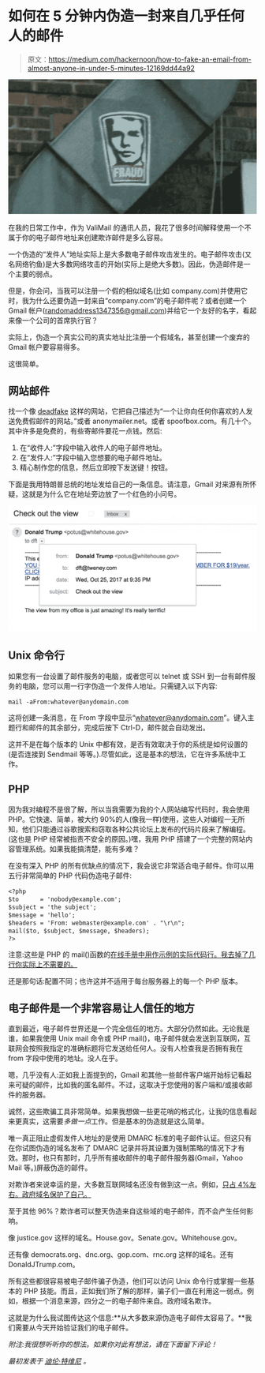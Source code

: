 # 如何在 5 分钟内伪造一封来自几乎任何人的邮件

> 原文：<https://medium.com/hackernoon/how-to-fake-an-email-from-almost-anyone-in-under-5-minutes-12169dd44a92>

![](img/41bef1560282afb47844210bdbbe8d8f.png)

在我的日常工作中，作为 ValiMail 的通讯人员，我花了很多时间解释使用一个不属于你的电子邮件地址来创建欺诈邮件是多么容易。

一个伪造的“发件人”地址实际上是大多数电子邮件攻击发生的。电子邮件攻击(又名网络钓鱼)是大多数网络攻击的开始(实际上是绝大多数)。因此，伪造邮件是一个主要的弱点。

但是，你会问，当我可以注册一个假的相似域名(比如 company.com)并使用它时，我为什么还要伪造一封来自“company.com”的电子邮件呢？或者创建一个 Gmail 帐户(randomaddress1347356@gmail.com)并给它一个友好的名字，看起来像一个公司的首席执行官？

实际上，伪造一个真实公司的真实地址比注册一个假域名，甚至创建一个废弃的 Gmail 帐户要容易得多。

这很简单。

## **网站邮件**

找一个像 [deadfake](http://deadfake.com/) 这样的网站，它把自己描述为“一个让你向任何你喜欢的人发送免费假邮件的网站。”或者 anonymailer.net。或者 spoofbox.com。有几十个。其中许多是免费的，有些寄邮件要花一点钱。然后:

1.  在“收件人:”字段中输入收件人的电子邮件地址。
2.  在“发件人:”字段中输入您想要的电子邮件地址。
3.  精心制作您的信息，然后立即按下发送键！按钮。

下面是我用特朗普总统的地址发给自己的一条信息。请注意，Gmail 对来源有所怀疑，这就是为什么它在地址旁边放了一个红色的小问号。

![](img/97051cdd73a7b98ac1075fe55bc8af30.png)

## **Unix 命令行**

如果您有一台设置了邮件服务的电脑，或者您可以 telnet 或 SSH 到一台有邮件服务的电脑，您可以用一行字伪造一个发件人地址。只需键入以下内容:

```
mail -aFrom:whatever@anydomain.com
```

这将创建一条消息，在 From 字段中显示“whatever@anydomain.com”。键入主题行和邮件的其余部分，完成后按下 Ctrl-D，邮件就会自动发出。

这并不是在每个版本的 Unix 中都有效，是否有效取决于你的系统是如何设置的(是否连接到 Sendmail 等等。).尽管如此，这是基本的想法，它在许多系统中工作。

## **PHP**

因为我对编程不是很了解，所以当我需要为我的个人网站编写代码时，我会使用 PHP。它快速、简单，被大约 90%的人(像我一样)使用，这些人对编程一无所知，他们只能通过谷歌搜索和窃取各种公共论坛上发布的代码片段来了解编程。(这也是 PHP 经常被指责不安全的原因。)嘿，我用 PHP 搭建了一个完整的网站内容管理系统。如果我能搞清楚，能有多难？

在没有深入 PHP 的所有优缺点的情况下，我会说它非常适合电子邮件。你可以用五行非常简单的 PHP 代码伪造电子邮件:

```
<?php
$to      = 'nobody@example.com';
$subject = 'the subject';
$message = 'hello';
$headers = 'From: webmaster@example.com' . "\r\n";
mail($to, $subject, $message, $headers);
?>
```

注意:这些是 PHP 的 mail()函数的[在线手册中用作示例的实际代码行。我去掉了几行你实际上不需要的。](http://php.net/manual/en/function.mail.php)

还是那句话:配置不同；也许这并不适用于每台服务器上的每一个 PHP 版本。

## **电子邮件是一个非常容易让人信任的地方**

直到最近，电子邮件世界还是一个完全信任的地方。大部分仍然如此。无论我是谁，如果我使用 Unix mail 命令或 PHP mail()，电子邮件就会发送到互联网，互联网会按照我指定的准确标题将它发送给任何人。没有人检查我是否拥有我在 from 字段中使用的地址。没人在乎。

嗯，几乎没有人:正如我上面提到的，Gmail 和其他一些邮件客户端开始标记看起来可疑的邮件，比如我的匿名邮件。不过，这取决于您使用的客户端和/或接收邮件的服务器。

诚然，这些欺骗工具非常简单。如果我想做一些更花哨的格式化，让我的信息看起来更真实，这需要*多做一点*工作。但是基本的伪造就是这么简单。

唯一真正阻止虚假发件人地址的是使用 DMARC 标准的电子邮件认证。但这只有在你试图伪造的域名发布了 DMARC 记录并将其设置为强制策略的情况下才有效。那时，也只有那时，几乎所有接收邮件的电子邮件服务器(Gmail，Yahoo Mail 等。)屏蔽伪造的邮件。

对欺诈者来说幸运的是，大多数互联网域名还没有做到这一点。例如，[只占 4%左右。政府域名保护了自己。](https://blog.valimail.com/federal-agencies-have-80-days-to-fix-their-email)

至于其他 96%？欺诈者可以整天伪造来自这些域的电子邮件，而不会产生任何影响。

像 justice.gov 这样的域名。House.gov。Senate.gov。Whitehouse.gov。

还有像 democrats.org、dnc.org、gop.com、rnc.org 这样的域名。还有 DonaldJTrump.com。

所有这些都很容易被电子邮件骗子伪造，他们可以访问 Unix 命令行或掌握一些基本的 PHP 技能。而且，正如我们所了解的那样，骗子们一直在利用这一弱点。例如，根据一个消息来源，四分之一的电子邮件来自。政府域名欺诈。

这就是为什么我试图传达这个信息:**从大多数来源伪造电子邮件太容易了。**我们需要从今天开始验证我们的电子邮件。

*附注:我很想听听你的想法。如果你对此有想法，请在下面留下评论！*

*最初发表于* [*迪伦·特维尼*](http://dylan.tweney.com/2017/10/25/how-to-fake-an-email-from-almost-anyone-in-under-5-minutes/) *。*